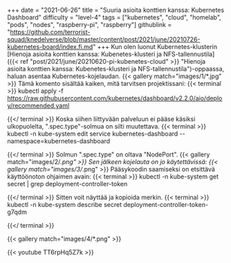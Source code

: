 +++
date = "2021-06-26"
title = "Suuria asioita konttien kanssa: Kubernetes Dashboard"
difficulty = "level-4"
tags = ["kubernetes", "cloud", "homelab", "pods", "nodes", "raspberry-pi", "raspberry"]
githublink = "https://github.com/terrorist-squad/knedelverse/blob/master/content/post/2021/june/20210726-kubernetes-board/index.fi.md"
+++
Kun olen luonut Kubernetes-klusterin [Hienoja asioita konttien kanssa: Kubenetes-klusteri ja NFS-tallennustila]({{< ref "post/2021/june/20210620-pi-kubenetes-cloud" >}} "Hienoja asioita konttien kanssa: Kubenetes-klusteri ja NFS-tallennustila")-oppaassa, haluan asentaa Kubernetes-kojelaudan.
{{< gallery match="images/1/*.jpg" >}}
Tämä komento sisältää kaiken, mitä tarvitsen projektissani:
{{< terminal >}}
kubectl apply -f https://raw.githubusercontent.com/kubernetes/dashboard/v2.2.0/aio/deploy/recommended.yaml

{{</ terminal >}}
Koska siihen liittyvään palveluun ei pääse käsiksi ulkopuolelta, ".spec.type"-solmua on silti muutettava.
{{< terminal >}}
kubectl -n kube-system edit service kubernetes-dashboard --namespace=kubernetes-dashboard

{{</ terminal >}}
Solmun ".spec.type" on oltava "NodePort".
{{< gallery match="images/2/*.png" >}}
Sen jälkeen kojelauta on jo käytettävissä:
{{< gallery match="images/3/*.png" >}}
Pääsykoodin saamiseksi on etsittävä käyttöönoton ohjaimen avain:
{{< terminal >}}
kubectl -n kube-system get secret | grep deployment-controller-token

{{</ terminal >}}
Sitten voit näyttää ja kopioida merkin.
{{< terminal >}}
kubectl -n kube-system describe secret deployment-controller-token-g7qdm

{{</ terminal >}}

{{< gallery match="images/4/*.png" >}}

{{< youtube TT6rpHq5Z7k  >}}
